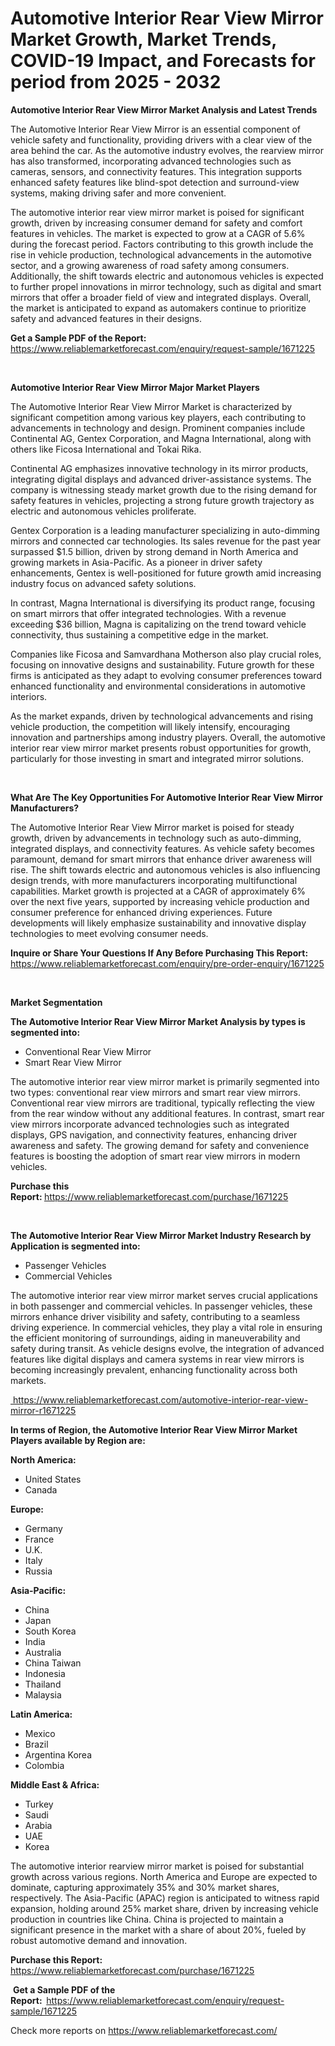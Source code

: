 <p><h1>Automotive Interior Rear View Mirror Market Growth, Market Trends, COVID-19 Impact, and Forecasts for period from 2025 - 2032</h1></p><p><strong>Automotive Interior Rear View Mirror Market Analysis and Latest Trends</strong></p>
<p><p>The Automotive Interior Rear View Mirror is an essential component of vehicle safety and functionality, providing drivers with a clear view of the area behind the car. As the automotive industry evolves, the rearview mirror has also transformed, incorporating advanced technologies such as cameras, sensors, and connectivity features. This integration supports enhanced safety features like blind-spot detection and surround-view systems, making driving safer and more convenient.</p><p>The automotive interior rear view mirror market is poised for significant growth, driven by increasing consumer demand for safety and comfort features in vehicles. The market is expected to grow at a CAGR of 5.6% during the forecast period. Factors contributing to this growth include the rise in vehicle production, technological advancements in the automotive sector, and a growing awareness of road safety among consumers. Additionally, the shift towards electric and autonomous vehicles is expected to further propel innovations in mirror technology, such as digital and smart mirrors that offer a broader field of view and integrated displays. Overall, the market is anticipated to expand as automakers continue to prioritize safety and advanced features in their designs.</p></p>
<p><strong>Get a Sample PDF of the Report:&nbsp;</strong> <a href="https://www.reliablemarketforecast.com/enquiry/request-sample/1671225?utm_campaign=2472&utm_medium=2&utm_source=Github&utm_content=ia&utm_term=25032025&utm_id=automotive-interior-rear-view-mirror">https://www.reliablemarketforecast.com/enquiry/request-sample/1671225</a></p>
<p>&nbsp;</p>
<p><strong>Automotive Interior Rear View Mirror Major Market Players</strong></p>
<p><p>The Automotive Interior Rear View Mirror Market is characterized by significant competition among various key players, each contributing to advancements in technology and design. Prominent companies include Continental AG, Gentex Corporation, and Magna International, along with others like Ficosa International and Tokai Rika.</p><p>Continental AG emphasizes innovative technology in its mirror products, integrating digital displays and advanced driver-assistance systems. The company is witnessing steady market growth due to the rising demand for safety features in vehicles, projecting a strong future growth trajectory as electric and autonomous vehicles proliferate.</p><p>Gentex Corporation is a leading manufacturer specializing in auto-dimming mirrors and connected car technologies. Its sales revenue for the past year surpassed $1.5 billion, driven by strong demand in North America and growing markets in Asia-Pacific. As a pioneer in driver safety enhancements, Gentex is well-positioned for future growth amid increasing industry focus on advanced safety solutions.</p><p>In contrast, Magna International is diversifying its product range, focusing on smart mirrors that offer integrated technologies. With a revenue exceeding $36 billion, Magna is capitalizing on the trend toward vehicle connectivity, thus sustaining a competitive edge in the market.</p><p>Companies like Ficosa and Samvardhana Motherson also play crucial roles, focusing on innovative designs and sustainability. Future growth for these firms is anticipated as they adapt to evolving consumer preferences toward enhanced functionality and environmental considerations in automotive interiors.</p><p>As the market expands, driven by technological advancements and rising vehicle production, the competition will likely intensify, encouraging innovation and partnerships among industry players. Overall, the automotive interior rear view mirror market presents robust opportunities for growth, particularly for those investing in smart and integrated mirror solutions.</p></p>
<p>&nbsp;</p>
<p><strong>What Are The Key Opportunities For Automotive Interior Rear View Mirror Manufacturers?</strong></p>
<p><p>The Automotive Interior Rear View Mirror market is poised for steady growth, driven by advancements in technology such as auto-dimming, integrated displays, and connectivity features. As vehicle safety becomes paramount, demand for smart mirrors that enhance driver awareness will rise. The shift towards electric and autonomous vehicles is also influencing design trends, with more manufacturers incorporating multifunctional capabilities. Market growth is projected at a CAGR of approximately 6% over the next five years, supported by increasing vehicle production and consumer preference for enhanced driving experiences. Future developments will likely emphasize sustainability and innovative display technologies to meet evolving consumer needs.</p></p>
<p><strong>Inquire or Share Your Questions If Any Before Purchasing This Report:</strong> <a href="https://www.reliablemarketforecast.com/enquiry/pre-order-enquiry/1671225?utm_campaign=2472&utm_medium=2&utm_source=Github&utm_content=ia&utm_term=25032025&utm_id=automotive-interior-rear-view-mirror">https://www.reliablemarketforecast.com/enquiry/pre-order-enquiry/1671225</a></p>
<p>&nbsp;</p>
<p><strong>Market Segmentation</strong></p>
<p><strong>The Automotive Interior Rear View Mirror Market Analysis by types is segmented into:</strong></p>
<p><ul><li>Conventional Rear View Mirror</li><li>Smart Rear View Mirror</li></ul></p>
<p><p>The automotive interior rear view mirror market is primarily segmented into two types: conventional rear view mirrors and smart rear view mirrors. Conventional rear view mirrors are traditional, typically reflecting the view from the rear window without any additional features. In contrast, smart rear view mirrors incorporate advanced technologies such as integrated displays, GPS navigation, and connectivity features, enhancing driver awareness and safety. The growing demand for safety and convenience features is boosting the adoption of smart rear view mirrors in modern vehicles.</p></p>
<p><strong>Purchase this Report:&nbsp;</strong><a href="https://www.reliablemarketforecast.com/purchase/1671225?utm_campaign=2472&utm_medium=2&utm_source=Github&utm_content=ia&utm_term=25032025&utm_id=automotive-interior-rear-view-mirror">https://www.reliablemarketforecast.com/purchase/1671225</a></p>
<p>&nbsp;</p>
<p><strong>The Automotive Interior Rear View Mirror Market Industry Research by Application is segmented into:</strong></p>
<p><ul><li>Passenger Vehicles</li><li>Commercial Vehicles</li></ul></p>
<p><p>The automotive interior rear view mirror market serves crucial applications in both passenger and commercial vehicles. In passenger vehicles, these mirrors enhance driver visibility and safety, contributing to a seamless driving experience. In commercial vehicles, they play a vital role in ensuring the efficient monitoring of surroundings, aiding in maneuverability and safety during transit. As vehicle designs evolve, the integration of advanced features like digital displays and camera systems in rear view mirrors is becoming increasingly prevalent, enhancing functionality across both markets.</p></p>
<p><a href="https://www.reliablemarketforecast.com/automotive-interior-rear-view-mirror-r1671225?utm_campaign=2472&utm_medium=2&utm_source=Github&utm_content=ia&utm_term=25032025&utm_id=automotive-interior-rear-view-mirror">&nbsp;https://www.reliablemarketforecast.com/automotive-interior-rear-view-mirror-r1671225</a></p>
<p><strong>In terms of Region, the Automotive Interior Rear View Mirror Market Players available by Region are:</strong></p>
<p>
    <p> <strong> North America: </strong>
        <ul>
            <li>United States</li>
            <li>Canada</li>
        </ul>
        </p> 
    <p> <strong> Europe: </strong>
        <ul>
            <li>Germany</li>
            <li>France</li>
            <li>U.K.</li>
            <li>Italy</li>
            <li>Russia</li>
        </ul>
        </p> 
    <p> <strong> Asia-Pacific: </strong>
        <ul>
            <li>China</li>
            <li>Japan</li>
            <li>South Korea</li>
            <li>India</li>
            <li>Australia</li>
            <li>China Taiwan</li>
            <li>Indonesia</li>
            <li>Thailand</li>
            <li>Malaysia</li>
        </ul>
        </p> 
    <p> <strong> Latin America: </strong>
        <ul>
            <li>Mexico</li>
            <li>Brazil</li>
            <li>Argentina Korea</li>
            <li>Colombia</li>
        </ul>
        </p> 
    <p> <strong> Middle East & Africa: </strong>
        <ul>
            <li>Turkey</li>
            <li>Saudi</li>
            <li>Arabia</li>
            <li>UAE</li>
            <li>Korea</li>
        </ul>
    </p>
    </p>
<p><p>The automotive interior rearview mirror market is poised for substantial growth across various regions. North America and Europe are expected to dominate, capturing approximately 35% and 30% market shares, respectively. The Asia-Pacific (APAC) region is anticipated to witness rapid expansion, holding around 25% market share, driven by increasing vehicle production in countries like China. China is projected to maintain a significant presence in the market with a share of about 20%, fueled by robust automotive demand and innovation.</p></p>
<p><strong>Purchase this Report: </strong><a href="https://www.reliablemarketforecast.com/purchase/1671225?utm_campaign=2472&utm_medium=2&utm_source=Github&utm_content=ia&utm_term=25032025&utm_id=automotive-interior-rear-view-mirror">https://www.reliablemarketforecast.com/purchase/1671225</a></p>
<p>&nbsp;<strong>Get a Sample PDF of the Report:&nbsp;&nbsp;</strong><a href="https://www.reliablemarketforecast.com/enquiry/request-sample/1671225?utm_campaign=2472&utm_medium=2&utm_source=Github&utm_content=ia&utm_term=25032025&utm_id=automotive-interior-rear-view-mirror">https://www.reliablemarketforecast.com/enquiry/request-sample/1671225</a></p>
<p><strong></strong></p>
<p>Check more reports on <a href="https://www.reliablemarketforecast.com/?utm_campaign=2472&utm_medium=2&utm_source=Github&utm_content=ia&utm_term=25032025&utm_id=automotive-interior-rear-view-mirror">https://www.reliablemarketforecast.com/</a></p>